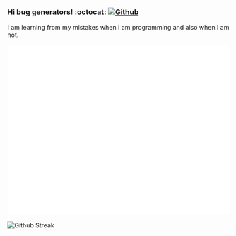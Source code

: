 ### Hi bug generators!  :octocat:  [ ![Github](https://img.shields.io/github/followers/DavidVillalobos?label=Follow&style=social) ](https://github.com/DavidVillalobos)

I am learning from my mistakes when I am programming and also when I am not.  

![Metrics](https://github.com/DavidVillalobos/DavidVillalobos/blob/main/github-metrics.svg)

![Github Streak](https://github-readme-streak-stats.herokuapp.com/?user=DavidVillalobos&theme=dark&background=0D1117)
